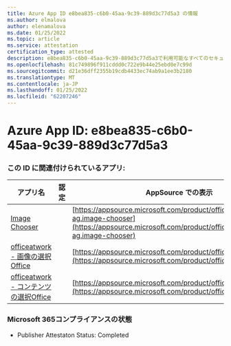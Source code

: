 ```yaml
---
title: Azure App ID e8bea835-c6b0-45aa-9c39-889d3c77d5a3 の情報
ms.author: elmalova
author: elenamalova
ms.date: 01/25/2022
ms.topic: article
ms.service: attestation
certification_type: attested
description: e8bea835-c6b0-45aa-9c39-889d3c77d5a3で利用可能なすべてのセキュリティおよびコンプライアンス情報。
ms.openlocfilehash: 81c749896f911cddd0c722e9b44e25ebd0e7c99d
ms.sourcegitcommit: d21e36dff2355b19cdb4433ec74ab9a1ee3b2180
ms.translationtype: MT
ms.contentlocale: ja-JP
ms.lasthandoff: 01/25/2022
ms.locfileid: "62207246"
---
```

# <a name="azure-app-id-e8bea835-c6b0-45aa-9c39-889d3c77d5a3"></a>Azure App ID: e8bea835-c6b0-45aa-9c39-889d3c77d5a3


### <a name="apps-associated-with-this-id"></a>この ID に関連付けられているアプリ:
| **アプリ名** | **認定** | **AppSource での表示** |
|--------------|---------------|-----------------------|
| [Image Chooser](https://docs.microsoft.com/microsoft-365-app-certification/forward/officeatwork-ag.image-chooser) |  | [https://appsource.microsoft.com/product/office/officeatwork-ag.image-chooser](https://appsource.microsoft.com/product/office/officeatwork-ag.image-chooser) |
| [officeatwork - 画像の選択Office](https://docs.microsoft.com/microsoft-365-app-certification/forward/WA200002683) |  | [https://appsource.microsoft.com/product/office/WA200002683](https://appsource.microsoft.com/product/office/WA200002683) |
| [officeatwork - コンテンツの選択Office](https://docs.microsoft.com/microsoft-365-app-certification/forward/WA104380602) |  | [https://appsource.microsoft.com/product/office/WA104380602](https://appsource.microsoft.com/product/office/WA104380602) |

### <a name="microsoft-365-app-compliance-status"></a>Microsoft 365コンプライアンスの状態
- Publisher Attestaton Status: Completed
